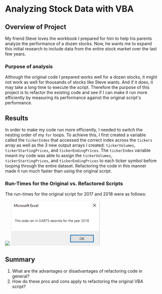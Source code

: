 # Analyzing Stock Data with VBA

## Overview of Project
My friend Steve loves the workbook I prepared for him to help his parents analyze the performance of a dozen stocks. Now, he wants me to expand this initial research to include data from the entire stock market over the last few years.

### Purpose of analysis
Although the original code I prepared works well for a dozen stocks, it might not work as well for thousands of stocks like Steve wants. And if it does, it may take a long time to execute the script. Therefore the purpose of this project is to refactor the existing code and see if I can make it run more efficiently by measuring its performance against the original script's performance.

## Results
In order to make my code run more efficiently, I needed to switch the nesting order of my `for` loops. To achieve this, I first created a variable called the `tickerIndex` that accessed the correct index across the `tickers` array as well as the 3 new output arrays I created: `tickerVolumes`, `tickerStartingPrices`, and `tickerEndingPrices`. The `tickerIndex` variable meant my code was able to assign the `tickerVolumes`, `tickerStartingPrices`, and `tickerEndingPrices` to each ticker symbol before looping through the entire dataset. Refactoring the code in this manner made it run much faster than using the original script.

### Run-Times for the Original vs. Refactored Scripts

The run-times for the original script for 2017 and 2018 were as follows:

<img src="resources/Original_Run_Time_2017">
<img src="resources/Original_Run_Time_2018.png">

## Summary
1. What are the advantages or disadvantages of refactoring code in general?
2. How do these pros and cons apply to refactoring the original VBA script?
